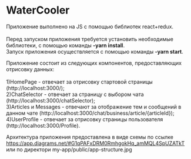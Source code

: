 # WaterCooler
Приложение выполнено на JS с помощью библиотек react+redux.<br /><br />
Перед запуском приложения требуется установить необходимые библиотеки, с помощью команды <b>-yarn install</b>.	<br />
Запуск приложения осуществляется с помощью команды <b>-yarn start</b>.<br />

Приложение состоит из следующих компонентов, предоставляющих отрисовку данных:<br /><br />
1)HomePage - отвечает за отрисовку стартовой страницы (http://localhost:3000/);<br />
2)ChatSelector - отвечает за страницу с выбором чата (http://localhost:3000/chatSelector);<br />
3)Articles и Messages - отвечают за отображение тем и сообщений в данном чате (http://localhost:3000/chat/business/article/{articleId});<br />
4)UserProfile - отвечает за отрисовку страницы пользователя (http://localhost:3000/Profile).<br />

Архитектура приложения предоставлена в виде схемы по ссылке https://app.diagrams.net/#G1qPAFxDRM0RmhgokHq_amMQL4SpUZATkT
или по директори my-app/public/app-structure.jpg
